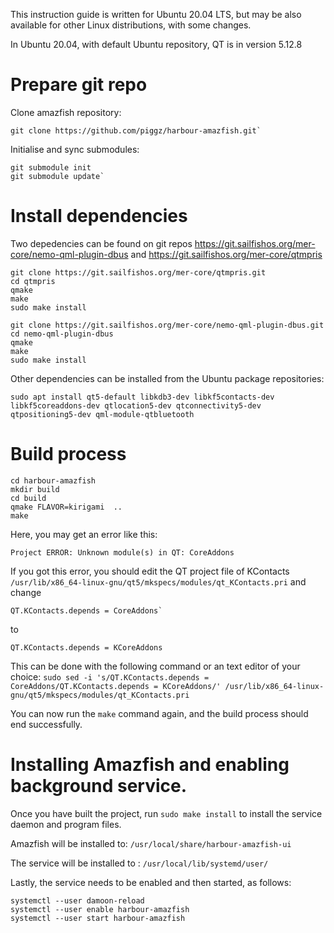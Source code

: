 This instruction guide is written for Ubuntu 20.04 LTS, but may be also available for other Linux distributions, with some changes. 

In Ubuntu 20.04, with default Ubuntu repository, QT is in version 5.12.8


# Prepare git repo
Clone amazfish repository:

```
git clone https://github.com/piggz/harbour-amazfish.git`
```

Initialise and sync submodules:
```
git submodule init 
git submodule update`
```

# Install dependencies

Two depedencies can be found on git repos
https://git.sailfishos.org/mer-core/nemo-qml-plugin-dbus
and
https://git.sailfishos.org/mer-core/qtmpris

```
git clone https://git.sailfishos.org/mer-core/qtmpris.git
cd qtmpris
qmake
make
sudo make install
```

```
git clone https://git.sailfishos.org/mer-core/nemo-qml-plugin-dbus.git
cd nemo-qml-plugin-dbus
qmake
make
sudo make install
```
Other dependencies can be installed from the Ubuntu package repositories:
```
sudo apt install qt5-default libkdb3-dev libkf5contacts-dev libkf5coreaddons-dev qtlocation5-dev qtconnectivity5-dev qtpositioning5-dev qml-module-qtbluetooth
```

# Build process

```
cd harbour-amazfish
mkdir build
cd build
qmake FLAVOR=kirigami  ..
make
```

Here, you may get an error like this:

```
Project ERROR: Unknown module(s) in QT: CoreAddons
```

If you got this error, you should edit the QT project file of KContacts `/usr/lib/x86_64-linux-gnu/qt5/mkspecs/modules/qt_KContacts.pri`
and change 
```
QT.KContacts.depends = CoreAddons`
```
to 
```
QT.KContacts.depends = KCoreAddons
```

This can be done with the following command or an text editor of your choice:
`sudo sed -i 's/QT.KContacts.depends = CoreAddons/QT.KContacts.depends = KCoreAddons/' /usr/lib/x86_64-linux-gnu/qt5/mkspecs/modules/qt_KContacts.pri`

You can now run the `make` command again, and the build process should end successfully.

# Installing Amazfish and enabling background service. 
Once you have built the project, run `sudo make install` to install the service daemon and program files. 

Amazfish will be installed to: `/usr/local/share/harbour-amazfish-ui`

The service will be installed to : `/usr/local/lib/systemd/user/`

Lastly, the service needs to be enabled and then started, as follows:

```
systemctl --user damoon-reload
systemctl --user enable harbour-amazfish
systemctl --user start harbour-amazfish
```
